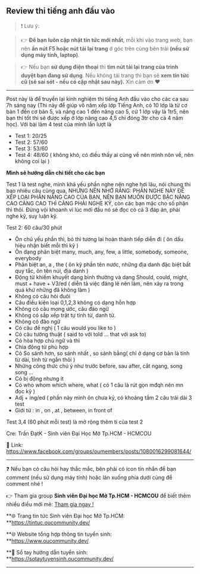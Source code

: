 ## Review thi tiếng anh đầu vào

> ❗ Lưu ý: 

>👉 **Để bạn luôn cập nhật tin tức mới nhất**, mỗi khi vào trang web, bạn nên **ấn nút F5 hoặc nút tải lại trang** ở góc trên cùng bên trái **(nếu sử dụng máy tính, laptop)**. 

>👉 Nếu bạn **sử dụng điện thoại** thì **tìm nút tải lại trang của trình duyệt bạn đang sử dụng**. Nếu không tải trang thì bạn sẽ **xem tin tức cũ (sẽ sai sót - nếu có cập nhật sau này).** Xin cảm ơn ❤

---

Post này là để truyền lại kinh nghiệm thi tiếng Anh đầu vào cho các ca sau 7h sáng nay (Thi này để giúp vô năm xếp lớp Tiếng Anh, có 10 lớp là từ cơ bản 1 đến cơ bản 5, và nâng cao 1 đến nâng cao 5, cứ 1 lớp vậy là 1tr5, nên bạn thi tốt thì sẽ được xếp ở lớp nâng cao 4,5 chỉ đóng 3tr cho cả 4 năm học).
Với bài làm 4 test của mình lần lượt là
- Test 1: 20/25
- Test 2: 57/60
- Test 3: 53/60
- Test 4: 48/60 ( không khó, có điều thấy ai cũng về nên mình nôn về, nên không coi lại )

**Mình sẽ hướng dẫn chi tiết cho các bạn**

Test 1 là test nghe, mình khá yếu phần nghe nên nghe hơi lâu, nói chung thi bao nhiêu câu cũng qua, NHƯNG NÊN NHỚ RẰNG: PHẦN NGHE NÀY ĐỂ XẾP LOẠI PHẦN NÂNG CAO CỦA BẠN, NÊN BẠN MUỐN ĐƯỢC BẬC NÂNG CAO CÀNG CAO THÌ CÀNG PHẢI NGHE KỸ, còn các bạn mặc cho số phận thì thôi. Đừng vội khoanh vì lúc mới đầu nó sẽ đọc có cả 3 đáp án, phải nghe kỹ, suy luận kỹ.

Test 2: 60 câu/30 phút
- Ôn chủ yếu phần thì, bỏ thì tương lai hoàn thành tiếp diễn đi (  ôn dấu hiệu nhận biết mỗi thì kỹ )
- Ôn dạng phân biệt many, much, any, few, a little, somebody, someone, everybody
- Phân biệt an, a , the ( ôn kỹ phần tên nước, những địa danh đặc biệt bất quy tắc, ôn tên núi, địa danh )
- Động từ khiếm khuyết dạng bình thường và dạng 
Should, could, might, must  + have + V3/ed ( diễn tả việc đáng lẽ nên làm, nên xảy ra trong quá khứ những đã không làm )
- Không có câu hỏi đuôi
- Câu điều kiện loại 0,1,2,3 không có dạng hỗn hợp
- Không có câu mong ước, câu đảo ngữ
- Không có sắp xếp trật tự tính từ, danh từ. 
- Không có đảo ngữ
- Có câu đề nghị ( 1 câu would you like to )
- Có câu tường thuật ( said to với told ... that với ask to)
- Có hòa hợp chủ ngữ và thì
- Chia động từ phù hợp
- Có So sánh hơn, so sánh nhất , so sánh bằng( chỉ ở dạng cơ bản là tính từ dài, tính từ ngắn thôi )
- Những công thức chú ý như trước before, sau after, cắt ngang, song song ...
- Có bị động nhưng ít
- Có who whom which where, what ( có 1 câu là rút gọn mđqh nên mn đọc kỹ )
- Adj + ing/ed ( phần này mình ôn chưa kỹ, có khoảng tầm 2 câu trải dài 3 test 
- Giới từ :  in , on , at , between, in front of

Test 3,4 (60 phút mỗi test) là mở rộng thêm tí của test 2

Cre: Trần ĐạtK - Sinh viên Đại Học Mở Tp.HCM - HCMCOU

🔗 Link: https://www.facebook.com/groups/oumembers/posts/1080016299081644/

---

❓ Nếu bạn có câu hỏi hay thắc mắc, bên phải có icon tin nhắn để bạn comment (nếu sử dụng máy tính) hoặc lăn xuống phía dưới cùng để comment nhé !

👉 Tham gia group **Sinh viên Đại học Mở Tp.HCM - HCMCOU** để biết thêm nhiều điều mới mẻ: [Tham gia ngay !](https://www.facebook.com/groups/oumembers)

**🌐 Trang tin tức Sinh viên Đại học Mở Tp.HCM: **https://tintuc.oucommunity.dev/

**🌐 Website tổng hợp thông tin tuyển sinh: **https://www.oucommunity.dev/

**📔 Sổ tay hướng dẫn tuyển sinh: **https://sotaytuyensinh.oucommunity.dev/

---

